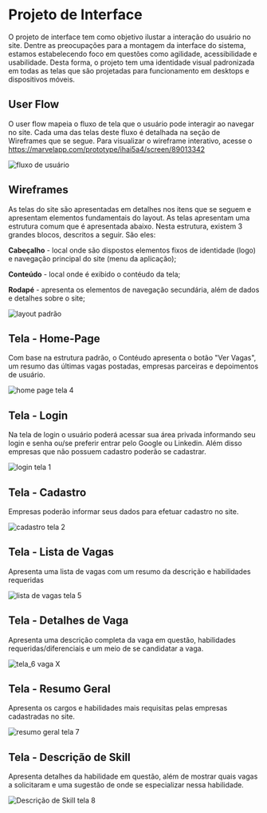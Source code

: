 
# Projeto de Interface


O projeto de interface tem como objetivo ilustar a interação do usuário no site. Dentre as preocupações para a montagem da interface do sistema, estamos estabelecendo foco em questões como agilidade, acessibilidade e usabilidade. Desta forma, o projeto tem uma identidade visual padronizada em todas as telas que são projetadas para funcionamento em desktops e dispositivos móveis.


## User Flow

O user flow mapeia o fluxo de tela que o usuário pode interagir ao navegar no site. Cada uma das telas deste fluxo é detalhada na seção de Wireframes que se segue. Para visualizar o wireframe interativo, acesse o https://marvelapp.com/prototype/ihai5a4/screen/89013342

![fluxo de usuário](https://user-images.githubusercontent.com/111669748/194727274-684956b4-f668-4017-8e7d-66a83e39819d.png)


## Wireframes
As telas do site são apresentadas em detalhes nos itens que se seguem e apresentam elementos fundamentais do layout. As telas apresentam uma estrutura comum que é apresentada abaixo. Nesta estrutura, existem 3 grandes blocos, descritos a seguir. São eles: 

<b>Cabeçalho</b> - local onde são dispostos elementos fixos de identidade (logo) e navegação principal do site (menu da aplicação);

<b>Conteúdo</b> - local onde é exibido o contéudo da tela; 

<b>Rodapé</b> - apresenta os elementos de navegação secundária, além de dados e detalhes sobre o site; 

![layout padrão](https://user-images.githubusercontent.com/111669748/194726743-36191ab0-bb3a-4948-9141-790efcefce7e.png)

## Tela - Home-Page
Com base na estrutura padrão, o Contéudo apresenta o botão "Ver Vagas", um resumo das últimas vagas postadas, empresas parceiras e depoimentos de usuário.

![home page tela 4](https://github.com/ICEI-PUC-Minas-PMV-ADS/pmv-ads-2022-2-e1-proj-web-t4-oportunidades-de-trabalho/blob/10e00c8631e6c15f67916f8ee2476c48f6f2bbee/docs/img/tela_4.png)

## Tela - Login
Na tela de login o usuário poderá acessar sua área privada informando seu login e senha ou/se preferir entrar pelo Google ou Linkedin. Além disso empresas que não possuem cadastro poderão se cadastrar.

![login tela 1](https://github.com/ICEI-PUC-Minas-PMV-ADS/pmv-ads-2022-2-e1-proj-web-t4-oportunidades-de-trabalho/blob/b6d092049056171c72bea86f90868eb9dc4ffb40/docs/img/tela_1.png)

## Tela - Cadastro

Empresas poderão informar seus dados para efetuar cadastro no site.

![cadastro tela 2](https://github.com/ICEI-PUC-Minas-PMV-ADS/pmv-ads-2022-2-e1-proj-web-t4-oportunidades-de-trabalho/blob/b6d092049056171c72bea86f90868eb9dc4ffb40/docs/img/tela_2.png)

## Tela - Lista de Vagas
Apresenta uma lista de vagas com um resumo da descrição e habilidades requeridas

![lista de vagas tela 5](https://github.com/ICEI-PUC-Minas-PMV-ADS/pmv-ads-2022-2-e1-proj-web-t4-oportunidades-de-trabalho/blob/9770190531526104165977ece998ef7f06cc82f6/docs/img/tela_5.png)

## Tela - Detalhes de Vaga
Apresenta uma descrição completa da vaga em questão, habilidades requeridas/diferenciais e um meio de se candidatar a vaga.

![tela_6 vaga X](https://user-images.githubusercontent.com/111669748/194727852-4e0d4fb2-a0a0-48bc-af36-0fa97bf8257e.png)

## Tela - Resumo Geral
 Apresenta os cargos e habilidades mais requisitas pelas empresas cadastradas no site.
 
 ![resumo geral tela 7](https://user-images.githubusercontent.com/111669748/194728451-e9775217-6f79-46b9-a999-9986d7916bfe.png)

## Tela - Descrição de Skill

Apresenta detalhes da habilidade em questão, além de mostrar quais vagas a solicitaram e uma sugestão de onde se especializar nessa habilidade.

![Descrição de Skill tela 8](https://github.com/ICEI-PUC-Minas-PMV-ADS/pmv-ads-2022-2-e1-proj-web-t4-oportunidades-de-trabalho/blob/b6d092049056171c72bea86f90868eb9dc4ffb40/docs/img/tela_8.png)



